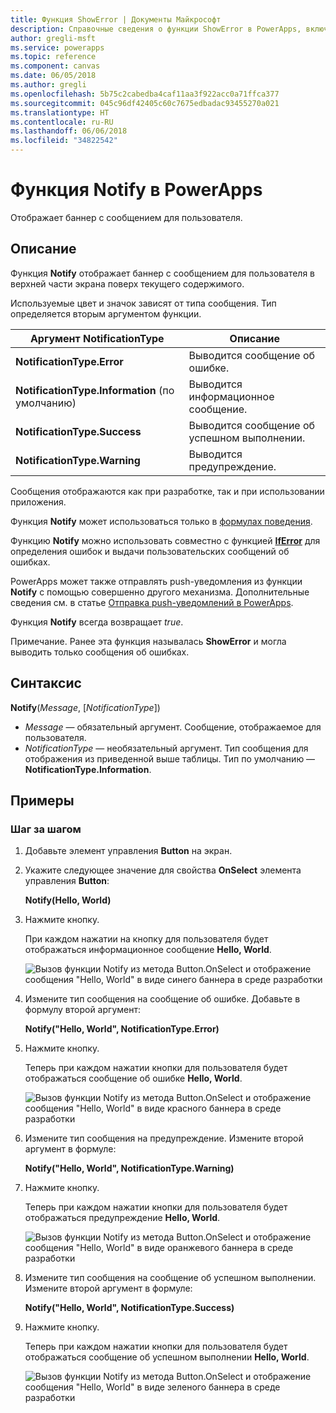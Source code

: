 ```yaml
---
title: Функция ShowError | Документы Майкрософт
description: Справочные сведения о функции ShowError в PowerApps, включая описание синтаксиса и примеры
author: gregli-msft
ms.service: powerapps
ms.topic: reference
ms.component: canvas
ms.date: 06/05/2018
ms.author: gregli
ms.openlocfilehash: 5b75c2cabedba4caf11aa3f922acc0a71ffca377
ms.sourcegitcommit: 045c96df42405c60c7675edbadac93455270a021
ms.translationtype: HT
ms.contentlocale: ru-RU
ms.lasthandoff: 06/06/2018
ms.locfileid: "34822542"
---
```

# <a name="notify-function-in-powerapps"></a>Функция Notify в PowerApps
Отображает баннер с сообщением для пользователя.

## <a name="description"></a>Описание
Функция **Notify** отображает баннер с сообщением для пользователя в верхней части экрана поверх текущего содержимого.  

Используемые цвет и значок зависят от типа сообщения.   Тип определяется вторым аргументом функции.

| Аргумент NotificationType | Описание |
| --- | --- |
| **NotificationType.Error** | Выводится сообщение об ошибке. |
| **NotificationType.Information** (по умолчанию) | Выводится информационное сообщение.  |
| **NotificationType.Success** | Выводится сообщение об успешном выполнении. |
| **NotificationType.Warning** | Выводится предупреждение. |

Сообщения отображаются как при разработке, так и при использовании приложения.

Функция **Notify** может использоваться только в [формулах поведения](../working-with-formulas-in-depth.md).

Функцию **Notify** можно использовать совместно с функцией [**IfError**](function-iferror.md) для определения ошибок и выдачи пользовательских сообщений об ошибках.

PowerApps может также отправлять push-уведомления из функции **Notify** с помощью совершенно другого механизма.  Дополнительные сведения см. в статье [Отправка push-уведомлений в PowerApps](../add-notifications.md).

Функция **Notify** всегда возвращает *true*.

Примечание. Ранее эта функция называлась **ShowError** и могла выводить только сообщения об ошибках.

## <a name="syntax"></a>Синтаксис
**Notify**(*Message*, [*NotificationType*])

* *Message* — обязательный аргумент.  Сообщение, отображаемое для пользователя.
* *NotificationType* — необязательный аргумент.  Тип сообщения для отображения из приведенной выше таблицы.  Тип по умолчанию — **NotificationType.Information**.  

## <a name="examples"></a>Примеры

### <a name="step-by-step"></a>Шаг за шагом

1. Добавьте элемент управления **Button** на экран.

2. Укажите следующее значение для свойства **OnSelect** элемента управления **Button**:

    **Notify(Hello, World)**

3. Нажмите кнопку.  

    При каждом нажатии на кнопку для пользователя будет отображаться информационное сообщение **Hello, World**.

    ![Вызов функции Notify из метода Button.OnSelect и отображение сообщения "Hello, World" в виде синего баннера в среде разработки](media/function-showerror/hello-world.png)

4. Измените тип сообщения на сообщение об ошибке.  Добавьте в формулу второй аргумент:

    **Notify("Hello, World", NotificationType.Error)**

5. Нажмите кнопку.

    Теперь при каждом нажатии кнопки для пользователя будет отображаться сообщение об ошибке **Hello, World**.

    ![Вызов функции Notify из метода Button.OnSelect и отображение сообщения "Hello, World" в виде красного баннера в среде разработки](media/function-showerror/hello-world-error.png)

4. Измените тип сообщения на предупреждение.  Измените второй аргумент в формуле:

    **Notify("Hello, World", NotificationType.Warning)**

5. Нажмите кнопку.

    Теперь при каждом нажатии кнопки для пользователя будет отображаться предупреждение **Hello, World**.

    ![Вызов функции Notify из метода Button.OnSelect и отображение сообщения "Hello, World" в виде оранжевого баннера в среде разработки](media/function-showerror/hello-world-warning.png)

4. Измените тип сообщения на сообщение об успешном выполнении.  Измените второй аргумент в формуле:

    **Notify("Hello, World", NotificationType.Success)**

5. Нажмите кнопку.

    Теперь при каждом нажатии кнопки для пользователя будет отображаться сообщение об успешном выполнении **Hello, World**.

    ![Вызов функции Notify из метода Button.OnSelect и отображение сообщения "Hello, World" в виде зеленого баннера в среде разработки](media/function-showerror/hello-world-success.png)
